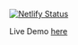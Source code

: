 [![Netlify Status](https://api.netlify.com/api/v1/badges/380c0f4d-1234-420f-b8a7-65c7d77e27f9/deploy-status)](https://app.netlify.com/sites/demo-analysis/deploys)

Live Demo [here](https://demo-analysis.netlify.app)
